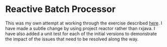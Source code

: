 # Reactive Batch Processor

This was my own attempt at working through the exercise described
[here](https://reflectoring.io/rxjava-reactive-batch-processing/). I have made a
subtle change by using project reactor rather than rxjava. I have also added
a unit test for each of the initial versions to demonstrate the impact of the
issues that need to be resolved along the way.

